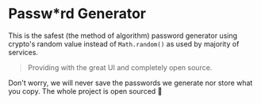 # Passw*rd Generator
This is the safest (the method of algorithm) password generator using crypto's random value instead of `Math.random()` as used by majority of services.

> Providing with the great UI and completely open source.

Don't worry, we will never save the passwords we generate nor store what you copy. The whole project is open sourced 🎊

